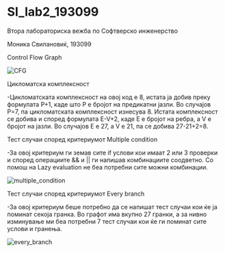 # SI_lab2_193099

Втора лабораториска вежба по Софтверско инженерство

Моника Свилановиќ, 193099

Control Flow Graph

![CFG](https://user-images.githubusercontent.com/81697823/120245169-a37bfb00-c26c-11eb-8641-4b5b21a0ee7b.png)


Цикломатска комплексност

-Цикломатската комплексност на овој код е 8, истата ја добив преку формулата P+1, каде што P е бројот на предикатни јазли. Во случајoв P=7, па цикломатската комплексност изнесува 8.
Истата комплексност се добива и според формулата E-V+2, каде Е е бројот на ребра, а V е бројот на јазли. Во случајов E е 27, а V е 21, па се добива 27-21+2=8.

Тест случаи според критериумот Multiple condition

-За овој критериум ги земав сите if услови кои имаат 2 или 3 проверки и според операциите && и || ги напишав комбинациите соодветно. Со помош на Lazy evaluation не беа потребни сите можни комбинации.

![multiple_condition](https://user-images.githubusercontent.com/81697823/120245182-b5f63480-c26c-11eb-9320-cceaad2a63fa.png)

Тест случаи според критериумот Every branch

-За овој критериум беше потребно да се напишат тест случаи кои ќе ја поминат секоја гранка. Во графот има вкупно 27 гранки, а за нивно изминување ми беа потребни 7 тест случаи кои ќе ги поминат сите услови и гранења.

![every_branch](https://user-images.githubusercontent.com/81697823/120245197-c9090480-c26c-11eb-8c05-7995f54cb580.png)

